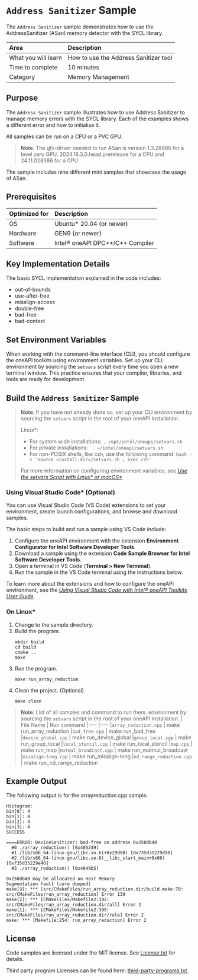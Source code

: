 # `Address Sanitizer` Sample

The `Address Sanitizer` sample demonstrates how to use the AddressSanitizer (ASan) memory detector with the SYCL library.

| Area                   | Description
|:---                    |:---
| What you will learn    | How to use the Address Sanitizer tool
| Time to complete       | 10 minutes
| Category               | Memory Management


## Purpose

The `Address Sanitizer` sample illustrates how to use Address Sanitizer to manage memory errors with the SYCL library. Each of the examples shows a different error and how to initialize it.

All samples can be run on a CPU or a PVC GPU.

>**Note**: The gfx-driver needed to run ASan is version 1.3.28986 for a level zero GPU, 2024.18.3.0.head.prerelease for a CPU and 24.11.028986 for a GPU

The sample includes nine different mini samples that showcase the usage of ASan.

## Prerequisites

| Optimized for          | Description
|:---                    |:---
| OS                     | Ubuntu* 20.04 (or newer)
| Hardware               | GEN9 (or newer)
| Software               | Intel® oneAPI DPC++/C++ Compiler

## Key Implementation Details

The basic SYCL implementation explained in the code includes:

- out-of-bounds
- use-after-free
- misalign-access
- double-free
- bad-free
- bad-context


## Set Environment Variables

When working with the command-line interface (CLI), you should configure the oneAPI toolkits using environment variables. Set up your CLI environment by sourcing the `setvars` script every time you open a new terminal window. This practice ensures that your compiler, libraries, and tools are ready for development.

## Build the `Address Sanitizer` Sample

> **Note**: If you have not already done so, set up your CLI
> environment by sourcing  the `setvars` script in the root of your oneAPI installation.
>
> Linux*:
> - For system wide installations: `. /opt/intel/oneapi/setvars.sh`
> - For private installations: ` . ~/intel/oneapi/setvars.sh`
> - For non-POSIX shells, like csh, use the following command: `bash -c 'source <install-dir>/setvars.sh ; exec csh'`
>
> For more information on configuring environment variables, see *[Use the setvars Script with Linux* or macOS*](https://www.intel.com/content/www/us/en/develop/documentation/oneapi-programming-guide/top/oneapi-development-environment-setup/use-the-setvars-script-with-linux-or-macos.html)*.

### Using Visual Studio Code*  (Optional)

You can use Visual Studio Code (VS Code) extensions to set your environment, create launch configurations, and browse and download samples.

The basic steps to build and run a sample using VS Code include:

1. Configure the oneAPI environment with the extension **Environment Configurator for Intel Software Developer Tools**.
2. Download a sample using the extension **Code Sample Browser for Intel Software Developer Tools**.
3. Open a terminal in VS Code (**Terminal > New Terminal**).
4. Run the sample in the VS Code terminal using the instructions below.

To learn more about the extensions and how to configure the oneAPI environment, see the 
*[Using Visual Studio Code with Intel® oneAPI Toolkits User Guide](https://software.intel.com/content/www/us/en/develop/documentation/using-vs-code-with-intel-oneapi/top.html)*.

### On Linux*

1. Change to the sample directory.
2. Build the program.
   ```
   mkdir build
   cd build
   cmake ..
   make
   ```
3. Run the program.
   ```
   make run_array_reduction
   ```   
6. Clean the project. (Optional)
   ```
   make clean
   ```

> **Note**: List of all samples and command to run them.
> environment by sourcing  the `setvars` script in the root of your oneAPI installation.
>| File Name                                      | Run command
>|:---                                            |:---
>|`array_reduction.cpp`  			  | make run_array_reduction
>|`bad_free.cpp`          			  | make run_bad_free
>|`device_global.cpp`				  | make run_device_global
>|`group_local.cpp`				  | make run_group_local
>|`local_stencil.cpp`				  | make run_local_stencil
>|`map.cpp`					  | make run_map
>|`matmul_broadcast.cpp`		 	  | make run_matmul_broadcast
>|`misalign-long.cpp`			 	  | make run_misalign-long
>|`nd_range_reduction.cpp`			  | make run_nd_range_reduction

## Example Output

The following output is for the arrayreduction.cpp sample.
```
Histogram:
bin[0]: 4
bin[1]: 4
bin[2]: 4
bin[3]: 4
SUCCESS

====ERROR: DeviceSanitizer: bad-free on address 0x250d040
  #0 ./array_reduction() [0x405249]
  #1 /lib/x86_64-linux-gnu/libc.so.6(+0x29d90) [0x735d35229d90]
  #2 /lib/x86_64-linux-gnu/libc.so.6(__libc_start_main+0x80) [0x735d35229e40]
  #3 ./array_reduction() [0x4049b5]

0x250d040 may be allocated on Host Memory
Segmentation fault (core dumped)
make[3]: *** [src/CMakeFiles/run_array_reduction.dir/build.make:70: src/CMakeFiles/run_array_reduction] Error 139
make[2]: *** [CMakeFiles/Makefile2:392: src/CMakeFiles/run_array_reduction.dir/all] Error 2
make[1]: *** [CMakeFiles/Makefile2:399: src/CMakeFiles/run_array_reduction.dir/rule] Error 2
make: *** [Makefile:254: run_array_reduction] Error 2
```

## License

Code samples are licensed under the MIT license. See
[License.txt](https://github.com/oneapi-src/oneAPI-samples/blob/master/License.txt) for details.

Third party program Licenses can be found here: [third-party-programs.txt](https://github.com/oneapi-src/oneAPI-samples/blob/master/third-party-programs.txt).
